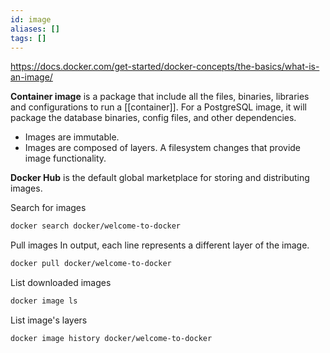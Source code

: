 ```yaml
---
id: image
aliases: []
tags: []
---
```


https://docs.docker.com/get-started/docker-concepts/the-basics/what-is-an-image/

**Container image** is a package that include all the files, binaries, libraries and configurations to run a [[container]].
For a PostgreSQL image, it will package the database binaries, config files, and other dependencies.
- Images are immutable.
- Images are composed of layers. A filesystem changes that provide image functionality.

**Docker Hub** is the default global marketplace for storing and distributing images.

Search for images
```bash
docker search docker/welcome-to-docker
```

Pull images
In output, each line represents a different layer of the image.
```bash
docker pull docker/welcome-to-docker
```

List downloaded images
```bash
docker image ls
```

List image's layers
```bash
docker image history docker/welcome-to-docker
```
